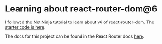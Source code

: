 # Learning about react-router-dom@6

I followed the [Net Ninja](https://www.youtube.com/watch?v=WfpmvgVZD1A&list=RDCMUCW5YeuERMmlnqo4oq8vwUpg&index=1) tutorial to learn about v6 of react-router-dom. The [starter code is here](https://github.com/iamshaunjp/React-Router-Version-6).

The docs for this project can be found in the React Router docs [here](https://reactrouter.com/docs/en/v6/upgrading/v5).
